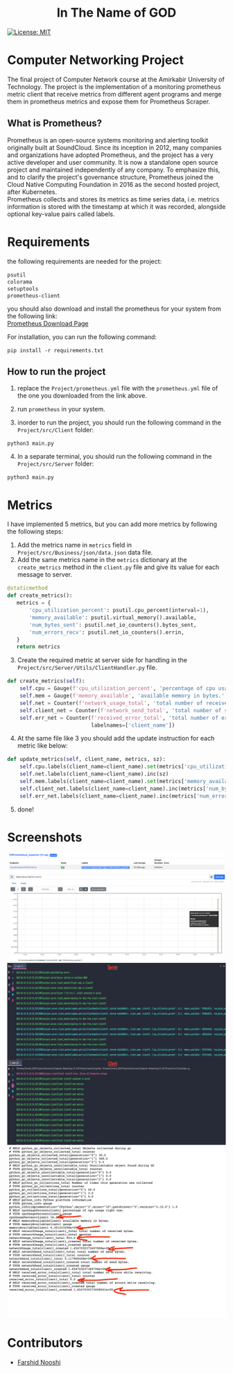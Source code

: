<div align="center">
    <h1>In The Name of GOD</h1>
</div>

[![License: MIT](https://img.shields.io/badge/License-MIT-yellow.svg)](https://opensource.org/licenses/MIT)

# Computer Networking Project

The final project of Computer Network course at the Amirkabir University of Technology. The project is the
implementation of a monitoring prometheus metric client that receive metrics from different agent programs and merge
them in prometheus metrics and expose them for Prometheus Scraper.

## What is Prometheus?

Prometheus is an open-source systems monitoring and alerting toolkit originally built at SoundCloud. Since its inception
in 2012, many companies and organizations have adopted Prometheus, and the project has a very active developer and user
community. It is now a standalone open source project and maintained independently of any company. To emphasize this,
and to clarify the project's governance structure, Prometheus joined the Cloud Native Computing Foundation in 2016 as
the second hosted project, after Kubernetes.\
Prometheus collects and stores its metrics as time series data, i.e. metrics information is stored with the timestamp at
which it was recorded, alongside optional key-value pairs called labels.

# Requirements

the following requirements are needed for the project:

```
psutil
colorama
setuptools
prometheus-client
```

you should also download and install the prometheus for your system from the following link:\
[Prometheus Download Page](https://prometheus.io/download/)

For installation, you can run the following command:
```console
pip install -r requirements.txt
```

## How to run the project

1. replace the `Project/prometheus.yml` file with the `prometheus.yml` file of the one you downloaded from the link above.
2. run `prometheus` in your system.

3. inorder to run the project, you should run the following command in the `Project/src/Client` folder:
```console
python3 main.py
```

4. In a separate terminal, you should run the following command in the `Project/src/Server` folder:
```console
python3 main.py
```

# Metrics

I have implemented 5 metrics, but you can add more metrics by following the following steps:

1. Add the metrics name in `metrics` field in `Project/src/Business/json/data.json` data file.
2. Add the same metrics name in the `metrics` dictionary at the `create_metrics` method in the `client.py` file and give
   its value for each message to server.

 ```python
@staticmethod
def create_metrics():
    metrics = {
        'cpu_utilization_percent': psutil.cpu_percent(interval=1),
        'memory_available': psutil.virtual_memory().available,
        'num_bytes_sent': psutil.net_io_counters().bytes_sent,
        'num_errors_recv': psutil.net_io_counters().errin,
    }
    return metrics
 ```

3. Create the required metric at server side for handling in the `Project/src/Server/Utils/ClientHandler.py` file.
```python
def create_metrics(self):
    self.cpu = Gauge(f'cpu_utilization_percent', 'percentage of cpu usage right now.', labelnames=['client_name'])
    self.mem = Gauge(f'memory_available', 'available memory in bytes.', labelnames=['client_name'])
    self.net = Counter(f'network_usage_total', 'total number of received bytes.', labelnames=['client_name'])
    self.client_net = Counter(f'network_send_total', 'total number of send bytes.', labelnames=['client_name'])
    self.err_net = Counter(f'received_error_total', 'total number of errors while receiving.',
                           labelnames=['client_name'])
```
4. At the same file like 3 you should add the update instruction for each metric like below:
```python
def update_metrics(self, client_name, metrics, sz):
    self.cpu.labels(client_name=client_name).set(metrics['cpu_utilization_percent'])
    self.net.labels(client_name=client_name).inc(sz)
    self.mem.labels(client_name=client_name).set(metrics['memory_available'])
    self.client_net.labels(client_name=client_name).inc(metrics['num_bytes_sent'])
    self.err_net.labels(client_name=client_name).inc(metrics['num_errors_recv'])
```
5. done!

# Screenshots
![Image][1]
![Image][2]
![Image][3]
![Image][4]
# Contributors
* [Farshid Nooshi](https://github.com/FarshidNooshi)

[1]: https://github.com/FarshidNooshi/Computer-Networking-CE.AUT/blob/main/Project/doc/screenshots/prometheus1.png
[2]: https://github.com/FarshidNooshi/Computer-Networking-CE.AUT/blob/main/Project/doc/screenshots/prometheus2.png
[3]: https://github.com/FarshidNooshi/Computer-Networking-CE.AUT/blob/main/Project/doc/screenshots/terminal.png
[4]: https://github.com/FarshidNooshi/Computer-Networking-CE.AUT/blob/main/Project/doc/screenshots/prometheus_client.png
